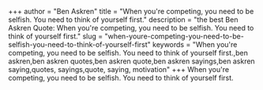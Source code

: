 +++
author = "Ben Askren"
title = "When you're competing, you need to be selfish. You need to think of yourself first."
description = "the best Ben Askren Quote: When you're competing, you need to be selfish. You need to think of yourself first."
slug = "when-youre-competing-you-need-to-be-selfish-you-need-to-think-of-yourself-first"
keywords = "When you're competing, you need to be selfish. You need to think of yourself first.,ben askren,ben askren quotes,ben askren quote,ben askren sayings,ben askren saying,quotes, sayings,quote, saying, motivation"
+++
When you're competing, you need to be selfish. You need to think of yourself first.
